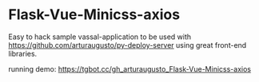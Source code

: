 # Flask-Vue-Minicss-axios

Easy to hack sample vassal-application to be used with https://github.com/arturaugusto/py-deploy-server using great front-end libraries.

running demo: https://tgbot.cc/gh_arturaugusto_Flask-Vue-Minicss-axios
